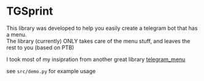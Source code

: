 # TGSprint
This library was developed to help you easily create a telegram bot that has a menu.  
The library (currently) ONLY takes care of the menu stuff, and leaves the rest to you (based on PTB)  

I took most of my insipration from another great library [telegram_menu](https://github.com/mevellea/telegram_menu)

see `src/demo.py` for example usage
